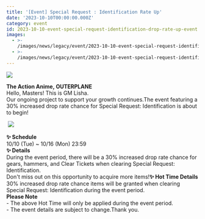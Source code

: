 ```yaml
---
title: '[Event] Special Request : Identification Rate Up'
date: '2023-10-10T00:00:00.000Z'
category: event
id: 2023-10-10-event-special-request-identification-drop-rate-up-event
images:
  - >-
    /images/news/legacy/event/2023-10-10-event-special-request-identification-drop-rate-up-event/abaaa0d206aa4c22839c03446259b724.webp
  - >-
    /images/news/legacy/event/2023-10-10-event-special-request-identification-drop-rate-up-event/ce3f5c0947d9408d93d9bbb51b6b0917_002.webp
---
```


![](/images/news/legacy/event/2023-10-10-event-special-request-identification-drop-rate-up-event/abaaa0d206aa4c22839c03446259b724.webp)  

**The Action Anime, OUTERPLANE**  
Hello, Masters! This is GM Lisha.  
Our ongoing project to support your growth continues.The event featuring a 30% increased drop rate chance for Special Request: Identification is about to begin!

 ![](/images/news/legacy/event/2023-10-10-event-special-request-identification-drop-rate-up-event/ce3f5c0947d9408d93d9bbb51b6b0917_002.webp)  
  

**✨ Schedule**  
10/10 (Tue) ~ 10/16 (Mon) 23:59  
**✨ Details**  
During the event period, there will be a 30% increased drop rate chance for gears, hammers, and Clear Tickets when clearing Special Request: Identification.  
Don't miss out on this opportunity to acquire more items!**✨ Hot Time Details**  
30% increased drop rate chance items will be granted when clearing Special Request: Identification during the event period.  
**Please Note**  
\- The above Hot Time will only be applied during the event period.  
\- The event details are subject to change.Thank you.
